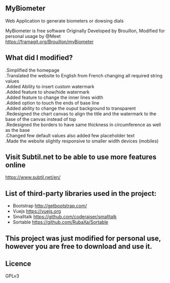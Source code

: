 
## MyBiometer
Web Application to generate biometers or dowsing dials
  
MyBiometer is free software Originally Developed by Brouillon, Modified for personal usage by @Meet  
https://framagit.org/Brouillon/myBiometer  
  
## What did I modified?
.Simplified the homepage  
.Translated the website to English from French changing all required string values  
.Added Ability to insert custom watermark  
.Added feature to show/hide watermark  
.Added feature to change the inner lines width  
.Added option to touch the ends of base line  
.Added ability to change the ouput background to transparent  
.Redesigned the chart canvas to align the title and the watermark to the base of the canvas instead of top  
.Redesigned the borders to have same thickness in circumference as well as the base  
.Changed few default values also added few placeholder text  
.Made the website slightly responsive to smaller width devices (mobiles)  
  
## Visit Subtil.net to be able to use more features online  
https://www.subtil.net/en/  
  
## List of third-party libraries used in the project:
- Bootstrap http://getbootstrap.com/
- Vuejs https://vuejs.org
- Smalltalk https://github.com/coderaiser/smalltalk
- Sortable https://github.com/RubaXa/Sortable
  
## This project was just modified for personal use, however you are free to download and use it.  
  
## Licence
GPLv3
